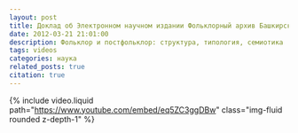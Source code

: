 ```yaml
---
layout: post
title: Доклад об Электронном научном издании Фольклорный архив Башкирского государственного университета
date: 2012-03-21 21:01:00
description: Фольклор и постфольклор: структура, типология, семиотика
tags: videos
categories: наука
related_posts: true
citation: true
---
```


{% include video.liquid path="https://www.youtube.com/embed/eq5ZC3ggDBw" class="img-fluid rounded z-depth-1" %}
